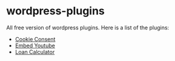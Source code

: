 # wordpress-plugins
All free version of wordpress plugins. Here is a list of the plugins:


<ul dir="auto">
<li><a href="https://github.com/walexconcepts/wordpress-cookieconsent-plugin">Cookie Consent</a></li>
<li><a href="https://github.com/walexconcepts/wordpress-embed-youtube">Embed Youtube</a></li>
<li><a href="https://github.com/walexconcepts/wordpress-loan-calculator">Loan Calculator</a></li>
</ul>
